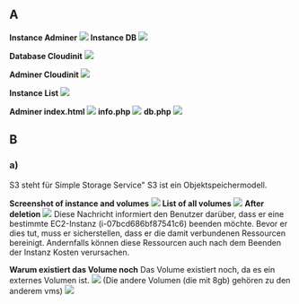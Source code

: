 ## A

**Instance Adminer**
![](../../../_assets/Pasted%20image%2020230316094106.png)
**Instance DB**
![](../../../_assets/Pasted%20image%2020230316094019.png)

**Database Cloudinit**
![](../../../_assets/Pasted%20image%2020230316093147.png)

**Adminer Cloudinit**
![](../../../_assets/Pasted%20image%2020230316093247.png)

**Instance List**
![](../../../_assets/Pasted%20image%2020230316093028.png)

**Adminer index.html**
![](../../../_assets/Pasted%20image%2020230316093818.png)
**info.php**
![](../../../_assets/Pasted%20image%2020230316093845.png)
**db.php**
![](../../../_assets/Pasted%20image%2020230316093907.png)

## B

### a)
S3 steht für Simple Storage Service" S3 ist ein Objektspeichermodell.


**Screenshot of instance and volumes**
![](../../../_assets/Pasted%20image%2020230316111309.png)
**List of all volumes**
![](../../../_assets/Pasted%20image%2020230316111448.png)
**After deletion**
![](../../../_assets/Pasted%20image%2020230316112552.png)
Diese Nachricht informiert den Benutzer darüber, dass er eine bestimmte EC2-Instanz (i-07bcd686bf87541c6) beenden möchte. Bevor er dies tut, muss er sicherstellen, dass er die damit verbundenen Ressourcen bereinigt. Andernfalls können diese Ressourcen auch nach dem Beenden der Instanz Kosten verursachen. 

**Warum existiert das Volume noch**
Das Volume existiert noch, da es ein externes Volumen ist.
![](../../../_assets/Pasted%20image%2020230316112923.png)
(Die andere Volumen (die mit 8gb) gehören zu den anderem vms)
![](../../../_assets/Pasted%20image%2020230316112932.png)